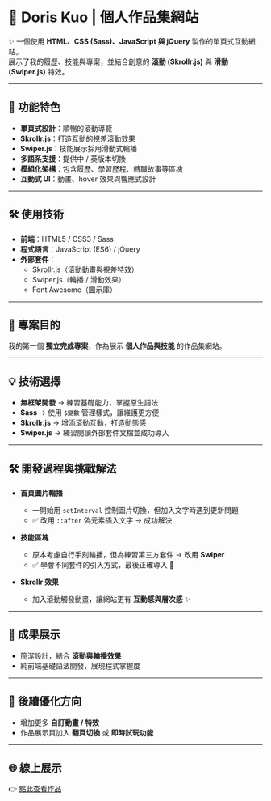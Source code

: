 # 🌟 Doris Kuo | 個人作品集網站

✨ 一個使用 **HTML、CSS (Sass)、JavaScript 與 jQuery** 製作的單頁式互動網站。  
展示了我的履歷、技能與專案，並結合創意的 **滾動 (Skrollr.js)** 與 **滑動 (Swiper.js)** 特效。

---

## 🚀 功能特色
- **單頁式設計**：順暢的滾動導覽  
- **Skrollr.js**：打造互動的視差滾動效果  
- **Swiper.js**：技能展示採用滑動式輪播  
- **多語系支援**：提供中 / 英版本切換  
- **模組化架構**：包含履歷、學習歷程、轉職故事等區塊  
- **互動式 UI**：動畫、hover 效果與響應式設計  

---

## 🛠️ 使用技術
- **前端**：HTML5 / CSS3 / Sass  
- **程式語言**：JavaScript (ES6) / jQuery  
- **外部套件**：
  - Skrollr.js（滾動動畫與視差特效）  
  - Swiper.js（輪播 / 滑動效果）  
  - Font Awesome（圖示庫）

---

## 🎯 專案目的
我的第一個 **獨立完成專案**，作為展示 **個人作品與技能** 的作品集網站。  

---

## 💡 技術選擇
- **無框架開發** → 練習基礎能力，掌握原生語法  
- **Sass** → 使用 `$變數` 管理樣式，讓維護更方便  
- **Skrollr.js** → 增添滾動互動，打造動態感  
- **Swiper.js** → 練習閱讀外部套件文檔並成功導入  

---

## 🛠️ 開發過程與挑戰解法
- **首頁圖片輪播**  
  - 一開始用 `setInterval` 控制圖片切換，但加入文字時遇到更新問題  
  - ✅ 改用 `::after` 偽元素插入文字 → 成功解決  

- **技能區塊**  
  - 原本考慮自行手刻輪播，但為練習第三方套件 → 改用 **Swiper**  
  - ✅ 學會不同套件的引入方式，最後正確導入 🎉  

- **Skrollr 效果**  
  - 加入滾動觸發動畫，讓網站更有 **互動感與層次感** ✨  

---

## 📸 成果展示
- 簡潔設計，結合 **滾動與輪播效果**  
- 純前端基礎語法開發，展現程式掌握度  

---

## 🔮 後續優化方向
- 增加更多 **自訂動畫 / 特效**  
- 作品展示頁加入 **翻頁切換** 或 **即時試玩功能**  

---

## 🌐 線上展示
👉 [點此查看作品](https://doriskuo.github.io/)

